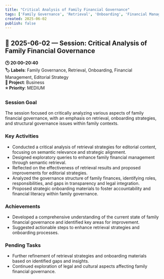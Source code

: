 ```yaml
---
title: "Critical Analysis of Family Financial Governance"
tags: ['Family Governance', 'Retrieval', 'Onboarding', 'Financial Management', 'Editorial Strategy']
created: 2025-06-02
publish: false
---
```


## 📅 2025-06-02 — Session: Critical Analysis of Family Financial Governance

**🕒 20:00–20:40**  
**🏷️ Labels**: Family Governance, Retrieval, Onboarding, Financial Management, Editorial Strategy  
**📂 Project**: Business  
**⭐ Priority**: MEDIUM  


### Session Goal
The session focused on critically analyzing various aspects of family financial governance, with an emphasis on retrieval, onboarding strategies, and structural governance issues within family contexts.

### Key Activities
- Conducted a critical analysis of retrieval strategies for editorial content, focusing on semantic relevance and strategic alignment.
- Designed exploratory queries to enhance family financial management through semantic retrieval.
- Reflected on the effectiveness of retrieval results and proposed improvements for editorial strategies.
- Analyzed the governance structure of family finances, identifying roles, responsibilities, and gaps in transparency and legal integration.
- Proposed strategic onboarding materials to foster accountability and financial literacy within family governance.

### Achievements
- Developed a comprehensive understanding of the current state of family financial governance and identified key areas for improvement.
- Suggested actionable steps to enhance retrieval strategies and onboarding processes.

### Pending Tasks
- Further refinement of retrieval strategies and onboarding materials based on identified gaps and insights.
- Continued exploration of legal and cultural aspects affecting family financial governance.
